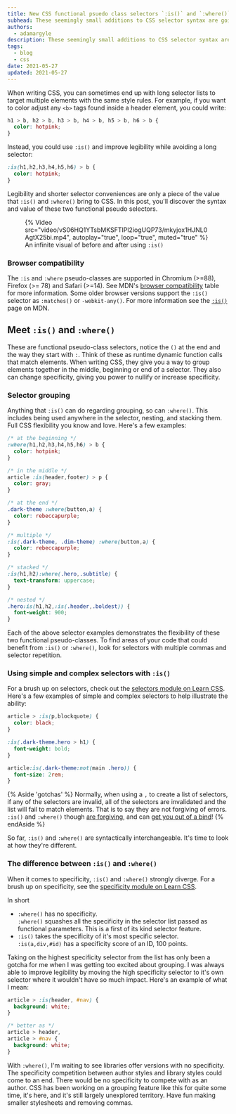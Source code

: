 ```yaml
---
title: New CSS functional psuedo class selectors `:is()` and `:where()`
subhead: These seemingly small additions to CSS selector syntax are going to have a big impact.
authors:
  - adamargyle
description: These seemingly small additions to CSS selector syntax are going to have a big impact.
tags:
  - blog
  - css
date: 2021-05-27
updated: 2021-05-27
---
```


When writing CSS, you can sometimes end up with long selector lists to target
multiple elements with the same style rules. For example, if you want to color
adjust any `<b>` tags found inside a header element, you could write:

```css
h1 > b, h2 > b, h3 > b, h4 > b, h5 > b, h6 > b {
  color: hotpink;
}
```

Instead, you could use `:is()` and improve legibility while avoiding a long
selector:

```css
:is(h1,h2,h3,h4,h5,h6) > b {
  color: hotpink;
}
```

Legibility and shorter selector conveniences are only a piece of the value that
`:is()` and `:where()` bring to CSS. In this post, you'll discover the syntax
and value of these two functional pseudo selectors.

<figure class="w-figure w-figure--fullbleed">
  {% Video
    src="video/vS06HQ1YTsbMKSFTIPl2iogUQP73/mkyjox1HJNL0AgtX25bi.mp4",
    autoplay="true",
    loop="true",
    muted="true"
  %}
  <figcaption class="w-figure">
    An infinite visual of before and after using <code>:is()</code>
  </figcaption>
</figure>

### Browser compatibility

The `:is` and `:where` pseudo-classes are supported in Chromium (>=88), Firefox
(>= 78) and Safari (>=14). See MDN's [browser
compatibility](https://developer.mozilla.org/en-US/docs/Web/CSS/:where#Browser_compatibility)
table for more information. Some older browser versions support the `:is()`
selector as `:matches()` or `-webkit-any()`. For more information see the
[`:is()`](https://developer.mozilla.org/en-US/docs/Web/CSS/:is) page on MDN.

## Meet `:is()` and `:where()`

These are functional pseudo-class selectors, notice the `()` at the end and the
way they start with `:`. Think of these as runtime dynamic function calls that
match elements. When writing CSS, they give you a way to group elements together
in the middle, beginning or end of a selector. They also can change specificity,
giving you power to nullify or increase specificity. 

### Selector grouping 

Anything that `:is()` can do regarding grouping, so can `:where()`. This
includes being used anywhere in the selector, nesting, and stacking them. Full
CSS flexibility you know and love. Here's a few examples:

```css
/* at the beginning */
:where(h1,h2,h3,h4,h5,h6) > b {
  color: hotpink;
}

/* in the middle */
article :is(header,footer) > p {
  color: gray;
}

/* at the end */
.dark-theme :where(button,a) {
  color: rebeccapurple;
}

/* multiple */
:is(.dark-theme, .dim-theme) :where(button,a) {
  color: rebeccapurple;
}

/* stacked */
:is(h1,h2):where(.hero,.subtitle) {
  text-transform: uppercase;
}

/* nested */
.hero:is(h1,h2,:is(.header,.boldest)) {
  font-weight: 900;
}
```

Each of the above selector examples demonstrates the flexibility of these two
functional pseudo-classes. To find areas of your code that could benefit from
`:is()` or `:where()`, look for selectors with multiple commas and selector
repetition.

### Using simple and complex selectors with `:is()`

For a brush up on selectors, check out the [selectors module on Learn
CSS](https://web.dev/learn/css/selectors/#complex-selectors). Here's a few
examples of simple and complex selectors to help illustrate the ability:

```css
article > :is(p,blockquote) {
  color: black;
}

:is(.dark-theme.hero > h1) {
  font-weight: bold;
}

article:is(.dark-theme:not(main .hero)) {
  font-size: 2rem;
}
```

{% Aside 'gotchas' %} 
Normally, when using a `,` to create a list of selectors,
if any of the selectors are invalid, all of the selectors are invalidated and
the list will fail to match elements. That is to say they are not forgiving of
errors. `:is()` and `:where()` though [are
forgiving](https://developer.mozilla.org/en-US/docs/Web/CSS/:is#forgiving_selector_parsing),
and can [get you out of a
bind](https://css-tricks.com/almanac/selectors/i/is/#forgiving-selector-lists)!
{% endAside %}

So far, `:is()` and `:where()` are syntactically interchangeable. It's time to
look at how they're different.

### The difference between `:is()` and `:where()`

When it comes to specificity, `:is()` and `:where()` strongly diverge. For a
brush up on specificity, see the [specificity module on Learn
CSS](https://web.dev/learn/css/specificity/).

In short
- `:where()` has no specificity.<br>`:where()` squashes all the specificity in
  the selector list passed as functional parameters. This is a first of its
  kind selector feature. 
- `:is()` takes the specificity of it's most specific
  selector.<br>`:is(a,div,#id)` has a specificity score of an ID, 100 points.

Taking on the highest specificity selector from the list has only been a gotcha
for me when I was getting too excited about grouping. I was always able to
improve legibility by moving the high specificity selector to it's own selector
where it wouldn't have so much impact. Here's an example of what I mean:

```css
article > :is(header, #nav) {
  background: white;
}

/* better as */
article > header,
article > #nav {
  background: white;
}
```

With `:where()`, I'm waiting to see libraries offer versions with no
specificity. The specificity competition between author styles and library
styles could come to an end. There would be no specificity to compete with as an
author. CSS has been working on a grouping feature like this for quite some
time, it's here, and it's still largely unexplored territory. Have fun making
smaller stylesheets and removing commas.
